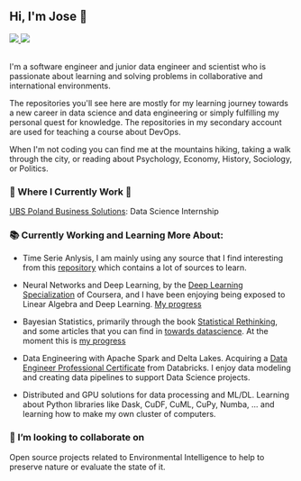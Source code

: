 <!--
### Hi there 👋
**JoseJuan98/JoseJuan98** is a ✨ _special_ ✨ repository because its `README.md` (this file) appears on your GitHub profile.

Here are some ideas to get you started:

- 🔭 I’m currently working on ...
- 🌱 I’m currently learning ...
- 👯 I’m looking to collaborate on ...
- 🤔 I’m looking for help with ...
- 💬 Ask me about ...
- 📫 How to reach me: ...
- 😄 Pronouns: ...
- ⚡ Fun fact: ...
-->

## Hi, I'm Jose 🧑

 <!-- LinkedIn Contact -->
  <a href="https://www.linkedin.com/in/jose-juan-peña-gómez-4b81971a9" target="_blank">
    <img src="https://img.shields.io/badge/-JOSE%20JUAN%20PENA%20GOMEZ-blue?style=for-the-badge&logo=Linkedin&logoColor=white"/>
  </a>
  
<!-- Second GitHub Account -->
  <a href="https://www.github.com/joseJuanWSB/">
    <img src="https://img.shields.io/badge/JoseJuanWSB-secondary-4183C4?logo=github&style=social"/>
  </a>

</br>
</br>
<p>
  I'm a software engineer and junior data engineer and scientist who is passionate about learning and solving problems in collaborative and international environments. 
  
  The repositories you'll see here are mostly for my learning journey towards a new career in data science and data engineering or simply fulfilling my personal quest for knowledge. The repositories in my secondary account are used for teaching a course about DevOps. 
  
  When I'm not coding you can find me at the mountains hiking, taking a walk through the city, or reading about Psychology, Economy, History, Sociology, or Politics. </p>

### 💼 Where I Currently Work 💼

[UBS Poland Business Solutions](https://www.ubs.com/global/en.html): Data Science Internship

### 📚 Currently Working and Learning More About:

* Time Serie Anlysis, I am mainly using any source that I find interesting from this [repository](https://github.com/cuge1995/awesome-time-series#Theory-Resource) which contains a lot of sources to learn.

* Neural Networks and Deep Learning, by the [Deep Learning Specialization](https://www.coursera.org/specializations/deep-learning) of Coursera, and I have been enjoying being exposed to Linear Algebra and Deep Learning. [My progress](https://github.com/JoseJuan98/DeepLearning_Projects)

* Bayesian Statistics, primarily through the book [Statistical Rethinking](https://www.routledge.com/Statistical-Rethinking-A-Bayesian-Course-with-Examples-in-R-and-STAN/McElreath/p/book/9780367139919), and some articles that you can find in [towards datascience](https://towardsdatascience.com/). At the moment this is [my progress](https://github.com/JoseJuan98/Statistical_Rethinking_Exercices)

* Data Engineering with Apache Spark and Delta Lakes. Acquiring a [Data Engineer Professional Certificate](https://academy.databricks.com/data-engineer) from Databricks. I enjoy data modeling and creating data pipelines to support Data Science projects.

* Distributed and GPU solutions for data processing and ML/DL. Learning about Python libraries like Dask, CuDF, CuML, CuPy, Numba, ... and learning how to make my own cluster of computers.

### 👯 I’m looking to collaborate on

Open source projects related to Environmental Intelligence to help to preserve nature or evaluate the state of it.
